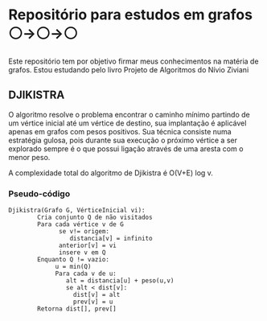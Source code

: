 # Repositório para estudos em grafos ⚪->⚪->⚪

Este repositório tem por objetivo firmar meus conhecimentos na matéria de grafos. Estou estudando pelo livro Projeto de Algoritmos do Nívio Ziviani

## DJIKISTRA

O algoritmo resolve o problema encontrar o caminho mínimo partindo de um vértice inicial até um vértice de destino, sua implantação é aplicável apenas em grafos com pesos positivos. Sua técnica consiste numa estratégia gulosa, pois durante sua execução o próximo vértice a ser explorado sempre é o que possui ligação através de uma aresta com o menor peso.

A complexidade total do algoritmo de Djikistra é O(V+E) log v.

### Pseudo-código
    
    Djikistra(Grafo G, VérticeInicial vi):
            Cria conjunto Q de não visitados
            Para cada vértice v de G
                  se v!= origem:
                     distancia[v] = infinito
                  anterior[v] = vi
                  insere v em Q
            Enquanto Q != vazio:
                 u = min(Q)
                 Para cada v de u:
                    alt = distancia[u] + peso(u,v)
                    se alt < dist[v]:
                      dist[v] = alt
                      prev[v] = u
            Retorna dist[], prev[]
                
            
